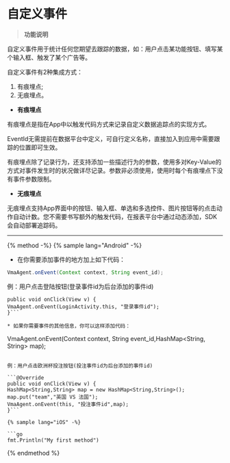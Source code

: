 # 自定义事件


> **功能说明**

自定义事件用于统计任何您期望去跟踪的数据，如：用户点击某功能按钮、填写某个输入框、触发了某个广告等。

自定义事件有2种集成方式：

1. 有痕埋点;
2. 无痕埋点。


* **有痕埋点**

有痕埋点是指在App中以触发代码方式来记录自定义数据追踪点的实现方式。

EventId无需提前在数据平台中定义，可自行定义名称，直接加入到应用中需要跟踪的位置即可生效。

有痕埋点除了记录行为，还支持添加一些描述行为的参数，使用多对Key-Value的方式对事件发生时的状况做详尽记录。参数非必须使用，使用时每个有痕埋点下没有事件参数限制。

* **无痕埋点**

无痕埋点支持App界面中的按钮、输入框、单选和多选控件、图片按钮等的点击动作自动计数。您不需要书写额外的触发代码，在报表平台中通过动态添加，SDK会自动部署追踪码。

---

{% method -%}
{% sample lang="Android" -%}

* 在你需要添加事件的地方加上如下代码：

```java
VmaAgent.onEvent(Context context, String event_id);
```

例：用户点击登陆按钮(登录事件id为后台添加的事件id)

```@Override
public void onClick(View v) {
VmaAgent.onEvent(LoginActivity.this, "登录事件id");
}```

* 如果你需要事件的其他信息，你可以这样添加代码：

```
VmaAgent.onEvent(Context context, String event_id,HashMap<String, String> map);
```

例：用户点击欧洲杯投注按钮(投注事件id为后台添加的事件id)

```@Override
public void onClick(View v) {
HashMap<String,String> map = new HashMap<String,String>();      
map.put("team","英国 VS 法国");
VmaAgent.onEvent(this, "投注事件id",map);
}```

{% sample lang="iOS" -%}

```go
fmt.Println("My first method")
```
{% endmethod %}



